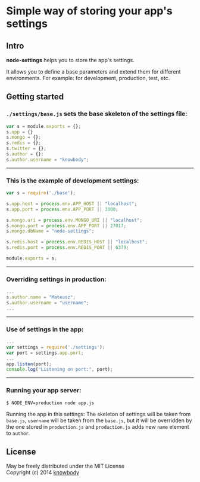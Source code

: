 Simple way of storing your app's settings
===================================


## Intro

**node-settings** helps you to store the app's settings.

It allows you to define a base parameters and extend them for different environments.
For example: for development, production, test, etc.


## Getting started


### `./settings/base.js` sets the base skeleton of the settings file:

```javascript    
var s = module.exports = {};
s.app = {}
s.mongo = {};
s.redis = {};
s.twitter = {};
s.author = {};
s.author.username = "knowbody";
```
---


### This is the example of development settings:

```javascript    
var s = require('./base');

s.app.host = process.env.APP_HOST || "localhost";
s.app.port = process.env.APP_PORT || 3000;

s.mongo.uri = process.env.MONGO_URI || "localhost";
s.mongo.port = process.env.APP_PORT || 27017;
s.mongo.dbName = "node-settings";

s.redis.host = process.env.REDIS_HOST || "localhost";
s.redis.port = process.env.REDIS_PORT || 6379;

module.exports = s;
```
---


### Overriding settings in production:

```javascript
...
s.author.name = "Mateusz";
s.author.username = "username";
...
```
---


### Use of settings in the app:

```javascript
...
var settings = require('./settings');
var port = settings.app.port;
...
app.listen(port);
console.log("Listening on port:", port);
```
---


### Running your app server:

    $ NODE_ENV=production node app.js

Running the app in this settings:
The skeleton of settings will be taken from `base.js`, `username` will be taken from the `base.js`,
but it will be overridden by the one stored in `production.js` and `production.js` adds new `name` element to `author`.


## License

May be freely distributed under the MIT License  
Copyright (c) 2014 [knowbody](https://github.com/knowbody)
